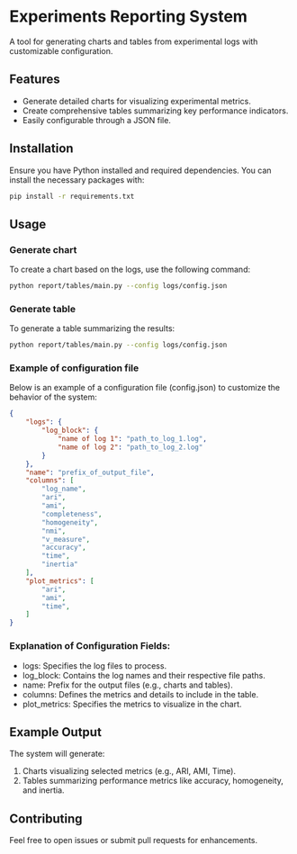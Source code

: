 # Experiments Reporting System

A tool for generating charts and tables from experimental logs with customizable configuration.

## Features
- Generate detailed charts for visualizing experimental metrics.
- Create comprehensive tables summarizing key performance indicators.
- Easily configurable through a JSON file.

## Installation
Ensure you have Python installed and required dependencies. You can install the necessary packages with:
```bash
pip install -r requirements.txt
```

## Usage

### Generate chart
To create a chart based on the logs, use the following command:
```bash
python report/tables/main.py --config logs/config.json
```

### Generate table
To generate a table summarizing the results:
```bash
python report/tables/main.py --config logs/config.json
```

### Example of configuration file
Below is an example of a configuration file (config.json) to customize the behavior of the system:
```json
{
    "logs": {
        "log_block": {
            "name of log 1": "path_to_log_1.log",
            "name of log 2": "path_to_log_2.log"
        }
    },
    "name": "prefix_of_output_file",
    "columns": [
        "log_name",
        "ari",
        "ami",
        "completeness",
        "homogeneity",
        "nmi",
        "v_measure",
        "accuracy",
        "time",
        "inertia"
    ],
    "plot_metrics": [
        "ari",
        "ami",
        "time",
    ]
}
```

### Explanation of Configuration Fields:
- logs: Specifies the log files to process.
- log_block: Contains the log names and their respective file paths.
- name: Prefix for the output files (e.g., charts and tables).
- columns: Defines the metrics and details to include in the table.
- plot_metrics: Specifies the metrics to visualize in the chart.

## Example Output
The system will generate:
1.	Charts visualizing selected metrics (e.g., ARI, AMI, Time).
2.	Tables summarizing performance metrics like accuracy, homogeneity, and inertia.

## Contributing
Feel free to open issues or submit pull requests for enhancements.
